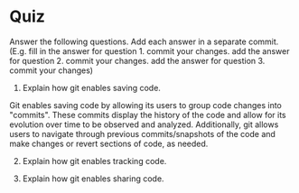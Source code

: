 # Quiz

Answer the following questions. Add each answer in a separate commit. (E.g. fill in the answer for question 1. commit your changes. add the answer for question 2. commit your changes. add the answer for question 3. commit your changes)

1. Explain how git enables saving code.

Git enables saving code by allowing its users to group code changes into "commits". These commits display the history of the code and allow for its evolution over time to be observed and analyzed. Additionally, git allows users to navigate through previous commits/snapshots of the code and make changes or revert sections of code, as needed.

2. Explain how git enables tracking code.

3. Explain how git enables sharing code.
